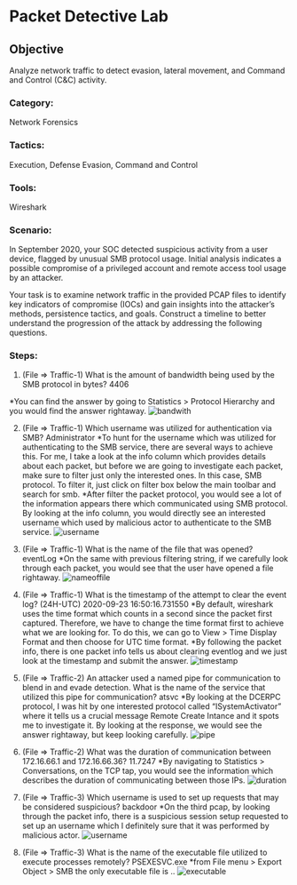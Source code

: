 # Packet Detective Lab

## Objective
Analyze network traffic to detect evasion, lateral movement, and Command and Control (C&C) activity.

### Category: 
Network Forensics
### Tactics: 
Execution, Defense Evasion, Command and Control
### Tools: 
Wireshark

### Scenario:
In September 2020, your SOC detected suspicious activity from a user device, flagged by unusual SMB protocol usage. Initial analysis indicates a possible compromise of a privileged account and remote access tool usage by an attacker.

Your task is to examine network traffic in the provided PCAP files to identify key indicators of compromise (IOCs) and gain insights into the attacker’s methods, persistence tactics, and goals. Construct a timeline to better understand the progression of the attack by addressing the following questions.

### Steps:
1.  (File => Traffic-1) What is the amount of bandwidth being used by the SMB protocol in bytes? 4406
	
 *You can find the answer by going to Statistics > Protocol Hierarchy and you would find the answer rightaway.
![bandwith](https://github.com/user-attachments/assets/46a55429-d0be-42a5-ba85-831e6f419222)

2. (File => Traffic-1) Which username was utilized for authentication via SMB? Administrator
	*To hunt for the username which was utilized for authenticating to the SMB service, there are several ways to achieve this. For me, I take a look at the info column which provides details about each packet, but before we are going to investigate each packet, make sure to filter just only the interested ones. In this case, SMB protocol. To filter it, just click on filter box below the main toolbar and search for smb.
	*After filter the packet protocol, you would see a lot of the information appears there which communicated using SMB protocol. By looking at the info column, you would directly see an interested username which used by malicious actor to authenticate to the SMB service.
![username](https://github.com/user-attachments/assets/cf8af9b3-48e8-47a9-a60f-e6510af1960b)

3. (File => Traffic-1) What is the name of the file that was opened? eventLog
	*On the same with previous filtering string, if we carefully look through each packet, you would see that the user have opened a file rightaway.
![nameoffile](https://github.com/user-attachments/assets/dd5d93aa-7e4c-4724-9e50-61625dfc9c2f)

4. (File => Traffic-1) What is the timestamp of the attempt to clear the event log? (24H-UTC) 2020-09-23 16:50:16.731550
	*By default, wireshark uses the time format which counts in a second since the packet first captured. Therefore, we have to change the time format first to achieve what we are looking for. To do this, we can go to View > Time Display Format and then choose for UTC time format.
	*By following the packet info, there is one packet info tells us about clearing eventlog and we just look at the timestamp and submit the answer.
![timestamp](https://github.com/user-attachments/assets/f2f601c7-cb69-4e94-869d-bbb3656ad4f5)

5. (File => Traffic-2) An attacker used a named pipe for communication to blend in and evade detection. What is the name of the service that utilized this pipe for communication? atsvc
	*By looking at the DCERPC protocol, I was hit by one interested protocol called “ISystemActivator” where it tells us a crucial message Remote Create Intance and it spots me to investigate it. By looking at the response, we would see the answer rightaway, but keep looking carefully.
![pipe](https://github.com/user-attachments/assets/ac33fdeb-8334-4ccd-97c4-820bf82543d6)

6. (File => Traffic-2) What was the duration of communication between 172.16.66.1 and 172.16.66.36? 11.7247
	*By navigating to Statistics > Conversations, on the TCP tap, you would see the information which describes the duration of communicating between those IPs.
![duration](https://github.com/user-attachments/assets/807f9219-4633-4135-af0b-bf1dc79c64aa)
 7. (File => Traffic-3) Which username is used to set up requests that may be considered suspicious? backdoor
	*On the third pcap, by looking through the packet info, there is a suspicious session setup requested to set up an username which I definitely sure that it was performed by malicious actor.
![username](https://github.com/user-attachments/assets/5b95423b-d355-45b9-a359-a433f30188ba)

8. (File => Traffic-3) What is the name of the executable file utilized to execute processes remotely? PSEXESVC.exe
	*from File menu > Export Object > SMB the only executable file is ..
![executable](https://github.com/user-attachments/assets/4dbb62ef-6643-4ad9-b7d3-f339abf39838)







